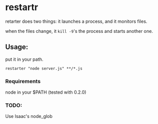 # restartr

retarter does two things: it launches a process, and it monitors files.  

when the files change, it `kill -9`'s the process and starts another one.

## Usage:
put it in your path.

`restarter "node server.js" **/*.js`

### Requirements
node in your $PATH (tested with 0.2.0)

### TODO:
Use Isaac's node_glob
